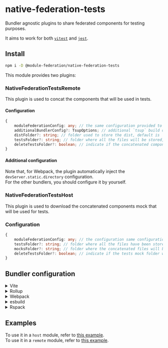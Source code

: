 # native-federation-tests

Bundler agnostic plugins to share federated components for testing purposes.

It aims to work for both [`vitest`](https://vitest.dev/) and [`jest`](https://jestjs.io/).

## Install

```bash
npm i -D @module-federation/native-federation-tests
```

This module provides two plugins:

### NativeFederationTestsRemote
This plugin is used to concat the components that will be used in tests.

#### Configuration
```typescript
{
    moduleFederationConfig: any; // the same configuration provided to the module federation plugin, it is MANDATORY
    additionalBundlerConfig?: TsupOptions; // additional `tsup` build options that will be merged with the one generated by the plugin, default is {}
    distFolder?: string; // folder used to store the dist, default is './dist'
    testsFolder?: string; // folder where all the files will be stored, default is '@mf-tests'
    deleteTestsFolder?: boolean; // indicate if the concatenated components folder will be deleted when the job completes, default is 'true'
}
```

#### Additional configuration
Note that, for Webpack, the plugin automatically inject the `devServer.static.directory` configuration.  
For the other bundlers, you should configure it by yourself.

### NativeFederationTestsHost
This plugin is used to download the concatenated components mock that will be used for tests.

### Configuration

```typescript
{
    moduleFederationConfig: any; // the configuration same configuration provided to the module federation plugin, it is MANDATORY
    testsFolder?: string; // folder where all the files have been stored, default is '@mf-tests',
    mocksFolder?: string; // folder where the concatenated files will be stored, default is './__mocks__',
    deleteTestsFolder?: boolean; // indicate if the tests mock folder will be deleted before the job starts, default is 'true'
}
```

## Bundler configuration

<details>
<summary>Vite</summary><br>

```ts
// vite.config.ts
import {NativeFederationTestsHost, NativeFederationTestsRemote} from 'native-federation-tests/vite'

export default defineConfig({
  plugins: [
    NativeFederationTestsRemote({ /* options */ }),
    NativeFederationTestsHost({ /* options */ }),
  ],
  /* ... */
  server: { // This is needed to emulate the devServer.static.directory of WebPack and correctly serve the zip file
    /* ... */
    proxy: {
      '/@mf-types.zip': {
          target: 'http://localhost:3000',
          changeOrigin: true,
          rewrite: () => `/@fs/${process.cwd()}/dist/@mf-types.zip`
      }
    },
    fs: {
      /* ... */
      allow: ['./dist']
      /* ... */
    }
  }
})
```

<br>
</details>
<details>
<summary>Rollup</summary><br>

```ts
// rollup.config.js
import {NativeFederationTestsHost, NativeFederationTestsRemote} from 'native-federation-tests/rollup'

export default {
  plugins: [
    NativeFederationTestsRemote({ /* options */ }),
    NativeFederationTestsHost({ /* options */ }),
  ],
}
```

<br>
</details>
<details>
<summary>Webpack</summary><br>

```ts
// webpack.config.js
const {NativeFederationTestsHost, NativeFederationTestsRemote} = require('native-federation-tests/webpack')
module.exports = {
  /* ... */
  plugins: [
    NativeFederationTestsRemote({ /* options */ }),
    NativeFederationTestsHost({ /* options */ })
  ]
}
```

<br>
</details>
<details>
<summary>esbuild</summary><br>

```ts
// esbuild.config.js
import { build } from 'esbuild'
import {NativeFederationTestsHost, NativeFederationTestsRemote} from 'native-federation-tests/esbuild'

build({
  plugins: [
    NativeFederationTestsRemote({ /* options */ }),
    NativeFederationTestsHost({ /* options */ })
  ],
})
```

<br>
</details>

<details>
<summary>Rspack</summary><br>

```ts
// rspack.config.js
const {NativeFederationTestsHost, NativeFederationTestsRemote} = require('native-federation-tests/rspack')

module.exports = {
  /* ... */
  plugins: [
    NativeFederationTestsRemote({ /* options */ }),
    NativeFederationTestsHost({ /* options */ })
  ]
}
```

<br>
</details>

## Examples

To use it in a `host` module, refer to [this example](https://github.com/ilteoood/module-federation-typescript/tree/host).  
To use it in a `remote` module, refer to [this example](https://github.com/ilteoood/module-federation-typescript/tree/remote).
